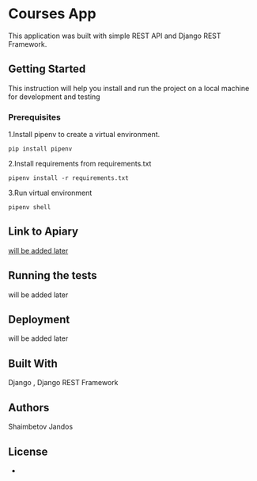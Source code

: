 # Courses App

This application was built with simple REST API and Django REST Framework.

## Getting Started

This instruction will help you install and run the project on a local machine for development and testing

### Prerequisites

1.Install pipenv to create a virtual environment.
```
pip install pipenv
```
2.Install requirements from requirements.txt
```
pipenv install -r requirements.txt
```
3.Run virtual environment
```
pipenv shell
```

## Link to Apiary

[will be added later](https://coursesappapi1.docs.apiary.io/#)

## Running the tests

will be added later

## Deployment

will be added later

## Built With

Django , Django REST Framework 

## Authors

Shaimbetov Jandos

## License
-
